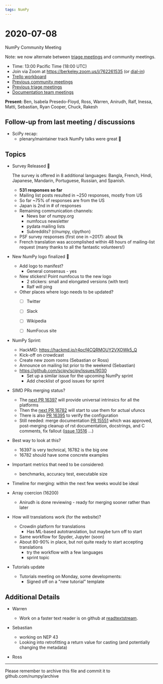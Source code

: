 ```yaml
---
tags: NumPy
---
```


# 2020-07-08
NumPy Community Meeting

Note: we now alternate between [triage meetings](https://hackmd.io/68i_JvOYQfy9ERiHgXMPvg) and community meetings.

- Time: 13:00 Pacific Time (18:00 UTC)
- Join via Zoom at https://berkeley.zoom.us/j/762261535 (or [dial-in](https://berkeley.zoom.us/u/aC3ENhycM))
- [Trello workboard](https://trello.com/b/Azg4fYZH/numpy-at-bids)
- [Previous community meetings](https://github.com/numpy/archive/tree/master/status_meetings)
- [Previous triage meetings](https://github.com/numpy/archive/tree/master/triage_meetings)
- [Documentation team meetings](https://hackmd.io/oB_boakvRqKR-_2jRV-Qjg)


**Present:** Ben, Isabela Presedo-Floyd, Ross, Warren, Anirudh, Ralf, Inessa, Matti, Sebastian, Ryan Cooper, Chuck, Rakesh


## Follow-up from last meeting / discussions

- SciPy recap:
  * plenary/maintainer track NumPy talks were great :tada: 


## Topics

- Survey Released :tada: 

  The survey is offered in 8 additional languages: Bangla, French, Hindi, Japanese, Mandarin, Portuguese,   Russian, and Spanish. 
  *   **531 responses so far**
  * Mailing list posts resulted in ~250 responses, mostly from US
  * So far ~75% of responses are from the US
  * Japan is 2nd in # of responses
  * Remaining communication channels:
    - News bar of numpy.org
    - numfocus newsletter
    - pydata mailing lists
    - Subreddits? (r/numpy, r/python)
  * PSF survey responses (first one in ~2017): about 9k
  * French translation was accomplished within 48 hours of mailing-list request (many thanks to all the fantastic volunteers!)



- New NumPy logo finalized :tada: 
  * Add logo to manifest?
    - General consensus - yes
  * New stickers! Point numfocus to the new logo
    - 2 stickers: small and elongated versions (with text)
    - Ralf will ping
  * Other places where logo needs to be updated?
    - [ ] Twitter
    - [ ] Slack
    - [ ] Wikipedia
    - [ ] NumFocus site


- NumPy Sprint:
  * HackMD: https://hackmd.io/r4pcf4CQRMOUY2VXOWk5_Q
  * Kick-off on crowdcast
  * Create new zoom rooms (Sebastian or Ross)
  * Announce on mailing list prior to the weekend (Sebastian)
  - https://github.com/scipy/scipy/issues/9030
    * Set up a similar issue for the upcoming NumPy sprint
    * Add checklist of good issues for sprint


- SIMD PRs merging status?
  - The [next PR 16397](https://github.com/numpy/numpy/pull/16397) will provide universal intrinsics for all the platforms
  - Then the [next PR 16782](https://github.com/numpy/numpy/pull/16782) will start to use them for actual ufuncs
  - There is also [PR 16395](https://github.com/numpy/numpy/pull/16395) to verify the configuration
  - Still needed: merge documentation [PR 15551](https://github.com/numpy/numpy/pull/15551) which was approved, post-merging cleanup of rst documentation, docstrings, and C comments, fix fallout ([issue 13516](https://github.com/numpy/numpy/pull/13516) ...)

 * Best way to look at this?
   - 16397 is very technical, 16782 is the big one
   - 16782 should have some concrete examples
 
 * Important metrics that need to be considered:
   - benchmarks, accuracy test, executable size

 * Timeline for merging: within the next few weeks would be ideal

- Array coercion (16200)
  * Anirudh is done reviewing - ready for merging sooner rather than later

- How will translations work (for the website)?
  * Crowdin platform for translations
    - Has ML-based autotranslation, but maybe turn off to start
  * Same workflow for Spyder, Jupyter (soon)
  * About 80-90% in place, but not quite ready to start accepting translations
    - try the workflow with a few languages
    - sprint topic

- Tutorials update
  * Tutorials meeting on Monday, some developments:
    - Signed off on a "new tutorial" template



## Additional Details

- Warren

  - Work on a faster text reader is on github at [readtextstream](https://github.com/WarrenWeckesser/readtextstream).

- Sebastian

  - working on NEP 43
  - Looking into retrofitting a return value for casting (and potentially changing the metadata)

- Ross

---

Please remember to archive this file and commit it to github.com/numpy/archive

